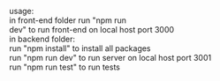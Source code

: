 usage: <br>
in front-end folder run "npm run <br>dev" to run front-end on local host port 3000 <br>
in backend folder:<br>
run "npm install" to install all packages <br>
run "npm run dev" to run server on local host port 3001<br>
run "npm run test" to run tests<br>
